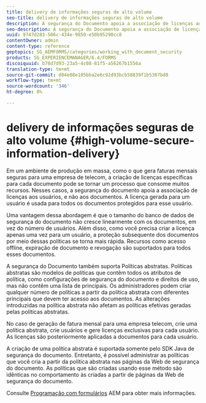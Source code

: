 ```yaml
---
title: delivery de informações seguras de alto volume
seo-title: delivery de informações seguras de alto volume
description: A segurança do Documento apoia a associação de licenças aos usuários, e não aos documentos em ambientes de produção em massa.
seo-description: A segurança do Documento apoia a associação de licenças aos usuários, e não aos documentos em ambientes de produção em massa.
uuid: 9747d283-506c-434e-9850-e50b95290cc8
contentOwner: admin
content-type: reference
geptopics: SG_AEMFORMS/categories/working_with_document_security
products: SG_EXPERIENCEMANAGER/6.4/FORMS
discoiquuid: b76d7d93-23a5-4c08-81f5-a56267b1556a
translation-type: tm+mt
source-git-commit: d04e08e105bba2e6c92d93bcb58839f1b5307bd8
workflow-type: tm+mt
source-wordcount: '346'
ht-degree: 0%

---
```



# delivery de informações seguras de alto volume {#high-volume-secure-information-delivery}

Em um ambiente de produção em massa, como o que gera faturas mensais seguras para uma empresa de telecom, a criação de licenças específicas para cada documento pode se tornar um processo que consome muitos recursos. Nesses casos, a segurança do documento apoia a associação de licenças aos usuários, e não aos documentos. A licença gerada para um usuário é usada para todos os documentos protegidos para esse usuário.

Uma vantagem dessa abordagem é que o tamanho do banco de dados de segurança do documento não cresce linearmente com os documentos, em vez do número de usuários. Além disso, como você precisa criar a licença apenas uma vez para um usuário, a proteção subsequente dos documentos por meio dessas políticas se torna mais rápida. Recursos como acesso offline, expiração de documento e revogação são suportados para todos esses documentos.

A segurança do Documento também suporta Políticas abstratas. Políticas abstratas são modelos de políticas que contêm todos os atributos de política, como configurações de segurança do documento e direitos de uso, mas não contêm uma lista de principais. Os administradores podem criar qualquer número de políticas a partir da política abstrata com diferentes principais que devem ter acesso aos documentos. As alterações introduzidas na política abstrata não afetam as políticas efetivas geradas pelas políticas abstratas.

No caso de geração de fatura mensal para uma empresa telecom, crie uma política abstrata, crie usuários e gere licenças exclusivas para cada usuário. As licenças são posteriormente aplicadas a documentos para cada usuário.

A criação de uma política abstrata é suportada somente pelo SDK Java de segurança do documento. Entretanto, é possível administrar as políticas que você cria a partir da política abstrata nas páginas da Web de segurança do documento. As políticas que são criadas usando esse método são idênticas no comportamento às criadas a partir de páginas da Web de segurança do documento.

Consulte [Programação com formulários](https://www.adobe.com/go/learn_aemforms_programming_63) AEM para obter mais informações.
